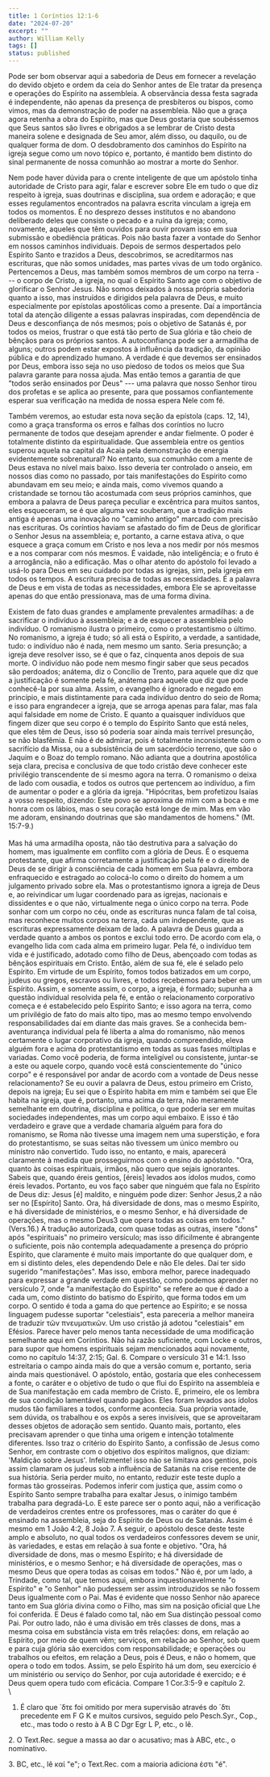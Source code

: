 ```yaml
---
title: 1 Coríntios 12:1-6
date: "2024-07-20"
excerpt: ""
author: William Kelly
tags: []
status: published
---
```


Pode ser bom observar aqui a sabedoria de Deus em fornecer a revelação
do devido objeto e ordem da ceia do Senhor antes de Ele tratar da
presença e operações do Espírito na assembleia. A observância dessa
festa sagrada é independente, não apenas da presença de presbíteros ou
bispos, como vimos, mas da demonstração de poder na assembleia. Não que
a graça agora retenha a obra do Espírito, mas que Deus gostaria que
soubéssemos que Seus santos são livres e obrigados a se lembrar de
Cristo desta maneira solene e designada de Seu amor, além disso, ou
daquilo, ou de qualquer forma de dom. O desdobramento dos caminhos do
Espírito na igreja segue como um novo tópico e, portanto, é mantido bem
distinto do sinal permanente de nossa comunhão ao mostrar a morte do
Senhor.

Nem pode haver dúvida para o crente inteligente de que um apóstolo tinha
autoridade de Cristo para agir, falar e escrever sobre Ele em tudo o que
diz respeito à igreja, suas doutrinas e disciplina, sua ordem e
adoração; e que esses regulamentos encontrados na palavra escrita
vinculam a igreja em todos os momentos. É no desprezo desses institutos
e no abandono deliberado deles que consiste o pecado e a ruína da
igreja; como, novamente, aqueles que têm ouvidos para ouvir provam isso
em sua submissão e obediência práticas. Pois não basta fazer a vontade
do Senhor em nossos caminhos individuais. Depois de sermos despertados
pelo Espírito Santo e trazidos a Deus, descobrimos, se acreditarmos nas
escrituras, que não somos unidades, mas partes vivas de um todo
orgânico. Pertencemos a Deus, mas também somos membros de um corpo na
terra --- o corpo de Cristo, a igreja, no qual o Espírito Santo age com
o objetivo de glorificar o Senhor Jesus. Não somos deixados à nossa
própria sabedoria quanto a isso, mas instruídos e dirigidos pela palavra
de Deus, e muito especialmente por epístolas apostólicas como a
presente. Daí a importância total da atenção diligente a essas palavras
inspiradas, com dependência de Deus e desconfiança de nós mesmos; pois o
objetivo de Satanás é, por todos os meios, frustrar o que está tão perto
de Sua glória e tão cheio de bênçãos para os próprios santos. A
autoconfiança pode ser a armadilha de alguns; outros podem estar
expostos à influência da tradição, da opinião pública e do aprendizado
humano. A verdade é que devemos ser ensinados por Deus, embora isso seja
no uso piedoso de todos os meios que Sua palavra garante para nossa
ajuda. Mas então temos a garantia de que \"todos serão ensinados por
Deus\" --- uma palavra que nosso Senhor tirou dos profetas e se aplica
ao presente, para que possamos confiantemente esperar sua verificação na
medida de nossa espera Nele com fé.

Também veremos, ao estudar esta nova seção da epístola (caps. 12, 14),
como a graça transforma os erros e falhas dos coríntios no lucro
permanente de todos que desejam aprender e andar fielmente. O poder é
totalmente distinto da espiritualidade. Que assembleia entre os gentios
superou aquela na capital da Acaia pela demonstração de energia
evidentemente sobrenatural? No entanto, sua comunhão com a mente de Deus
estava no nível mais baixo. Isso deveria ter controlado o anseio, em
nossos dias como no passado, por tais manifestações do Espírito como
abundavam em seu meio; e ainda mais, como vivemos quando a cristandade
se tornou tão acostumada com seus próprios caminhos, que embora a
palavra de Deus pareça peculiar e excêntrica para muitos santos, eles
esqueceram, se é que alguma vez souberam, que a tradição mais antiga é
apenas uma inovação no \"caminho antigo\" marcado com precisão nas
escrituras. Os coríntios haviam se afastado do fim de Deus de glorificar
o Senhor Jesus na assembleia; e, portanto, a carne estava ativa, o que
esquece a graça comum em Cristo e nos leva a nos medir por nós mesmos e
a nos comparar com nós mesmos. É vaidade, não inteligência; e o fruto é
a arrogância, não a edificação. Mas o olhar atento do apóstolo foi
levado a usá-lo para Deus em seu cuidado por todas as igrejas, sim, pela
igreja em todos os tempos. A escritura precisa de todas as necessidades.
É a palavra de Deus e em vista de todas as necessidades, embora Ele se
aproveitasse apenas do que então pressionava, mas de uma forma divina.

Existem de fato duas grandes e amplamente prevalentes armadilhas: a de
sacrificar o indivíduo à assembleia; e a de esquecer a assembleia pelo
indivíduo. O romanismo ilustra o primeiro, como o protestantismo o
último. No romanismo, a igreja é tudo; só ali está o Espírito, a
verdade, a santidade, tudo: o indivíduo não é nada, nem mesmo um santo.
Seria presunção; a igreja deve resolver isso, se é que o faz, cinquenta
anos depois de sua morte. O indivíduo não pode nem mesmo fingir saber
que seus pecados são perdoados; anátema, diz o Concílio de Trento, para
aquele que diz que a justificação é somente pela fé, anátema para aquele
que diz que pode conhecê-la por sua alma. Assim, o evangelho é ignorado
e negado em princípio, e mais distintamente para cada indivíduo dentro
do seio de Roma; e isso para engrandecer a igreja, que se arroga apenas
para falar, mas fala aqui falsidade em nome de Cristo. E quanto a
quaisquer indivíduos que fingem dizer que seu corpo é o templo do
Espírito Santo que está neles, que eles têm de Deus, isso só poderia
soar ainda mais terrível presunção, se não blasfêmia. E não é de
admirar, pois é totalmente inconsistente com o sacrifício da Missa, ou a
subsistência de um sacerdócio terreno, que são o Jaquim e o Boaz do
templo romano. Não adianta que a doutrina apostólica seja clara, precisa
e conclusiva de que todo cristão deve conhecer este privilégio
transcendente de si mesmo agora na terra. O romanismo o deixa de lado
com ousadia, e todos os outros que pertencem ao indivíduo, a fim de
aumentar o poder e a glória da igreja. \"Hipócritas, bem profetizou
Isaías a vosso respeito, dizendo: Este povo se aproxima de mim com a
boca e me honra com os lábios, mas o seu coração está longe de mim. Mas
em vão me adoram, ensinando doutrinas que são mandamentos de homens.\"
(Mt. 15:7-9.)\
\
Mas há uma armadilha oposta, não tão destrutiva para a salvação do
homem, mas igualmente em conflito com a glória de Deus. É o esquema
protestante, que afirma corretamente a justificação pela fé e o direito
de Deus de se dirigir à consciência de cada homem em Sua palavra, embora
enfraquecido e estragado ao colocá-lo como o direito do homem a um
julgamento privado sobre ela. Mas o protestantismo ignora a igreja de
Deus e, ao reivindicar um lugar coordenado para as igrejas, nacionais e
dissidentes e o que não, virtualmente nega o único corpo na terra. Pode
sonhar com um corpo no céu, onde as escrituras nunca falam de tal coisa,
mas reconhece muitos corpos na terra, cada um independente, que as
escrituras expressamente deixam de lado. A palavra de Deus guarda a
verdade quanto a ambos os pontos e exclui todo erro. De acordo com ela,
o evangelho lida com cada alma em primeiro lugar. Pela fé, o indivíduo
tem vida e é justificado, adotado como filho de Deus, abençoado com
todas as bênçãos espirituais em Cristo. Então, além de sua fé, ele é
selado pelo Espírito. Em virtude de um Espírito, fomos todos batizados
em um corpo, judeus ou gregos, escravos ou livres, e todos recebemos
para beber em um Espírito. Assim, e somente assim, o corpo, a igreja, é
formado; supunha a questão individual resolvida pela fé, e então o
relacionamento corporativo começa e é estabelecido pelo Espírito Santo;
e isso agora na terra, como um privilégio de fato do mais alto tipo, mas
ao mesmo tempo envolvendo responsabilidades daí em diante das mais
graves. Se a conhecida bem-aventurança individual pela fé liberta a alma
do romanismo, não menos certamente o lugar corporativo da igreja, quando
compreendido, eleva alguém fora e acima do protestantismo em todas as
suas fases múltiplas e variadas. Como você poderia, de forma inteligível
ou consistente, juntar-se a este ou aquele corpo, quando você está
conscientemente do \"único corpo\" e é responsável por andar de acordo
com a vontade de Deus nesse relacionamento? Se eu ouvir a palavra de
Deus, estou primeiro em Cristo, depois na igreja; Eu sei que o Espírito
habita em mim e também sei que Ele habita na igreja, que é, portanto,
uma acima da terra, não meramente semelhante em doutrina, disciplina e
política, o que poderia ser em muitas sociedades independentes, mas um
corpo aqui embaixo. E isso é tão verdadeiro e grave que a verdade
chamaria alguém para fora do romanismo, se Roma não tivesse uma imagem
nem uma superstição, e fora do protestantismo, se suas seitas não
tivessem um único membro ou ministro não convertido. Tudo isso, no
entanto, e mais, aparecerá claramente à medida que prosseguirmos com o
ensino do apóstolo. \"Ora, quanto às coisas espirituais, irmãos, não
quero que sejais ignorantes. Sabeis que, quando éreis gentios, \[éreis\]
levados aos ídolos mudos, como éreis levados. Portanto, eu vos faço
saber que ninguém que fala no Espírito de Deus diz: Jesus \[é\] maldito,
e ninguém pode dizer: Senhor Jesus,2 a não ser no \[Espírito\] Santo.
Ora, há diversidade de dons, mas o mesmo Espírito, e há diversidade de
ministérios, e o mesmo Senhor, e há diversidade de operações, mas o
mesmo Deus3 que opera todas as coisas em todos.\" (Vers.16.) A tradução
autorizada, com quase todas as outras, insere \"dons\" após
\"espirituais\" no primeiro versículo; mas isso dificilmente é
abrangente o suficiente, pois não contempla adequadamente a presença do
próprio Espírito, que claramente é muito mais importante do que qualquer
dom, e em si distinto deles, eles dependendo Dele e não Ele deles. Daí
ter sido sugerido \"manifestações\". Mas isso, embora melhor, parece
inadequado para expressar a grande verdade em questão, como podemos
aprender no versículo 7, onde \"a manifestação do Espírito\" se refere
ao que é dado a cada um, como distinto do batismo do Espírito, que forma
todos em um corpo. O sentido é toda a gama do que pertence ao Espírito;
e se nossa linguagem pudesse suportar \"celestiais\", esta pareceria a
melhor maneira de traduzir τῶν πνευματικῶν. Um uso cristão já adotou
\"celestiais\" em Efésios. Parece haver pelo menos tanta necessidade de
uma modificação semelhante aqui em Coríntios. Não há razão suficiente,
com Locke e outros, para supor que homens espirituais sejam mencionados
aqui novamente, como no capítulo 14:37, 2:15; Gal. 6. Compare o
versículo 31 e 14:1. Isso estreitaria o campo ainda mais do que a versão
comum e, portanto, seria ainda mais questionável. O apóstolo, então,
gostaria que eles conhecessem a fonte, o caráter e o objetivo de tudo o
que flui do Espírito na assembleia e de Sua manifestação em cada membro
de Cristo. E, primeiro, ele os lembra de sua condição lamentável quando
pagãos. Eles foram levados aos ídolos mudos tão familiares a todos,
conforme acontecia. Sua própria vontade, sem dúvida, os trabalhou e os
expôs a seres invisíveis, que se aproveitaram desses objetos de adoração
sem sentido. Quanto mais, portanto, eles precisavam aprender o que tinha
uma origem e intenção totalmente diferentes. Isso traz o critério do
Espírito Santo, a confissão de Jesus como Senhor, em contraste com o
objetivo dos espíritos malignos, que diziam: \'Maldição sobre Jesus\'.
Infelizmente! isso não se limitava aos gentios, pois assim clamaram os
judeus sob a influência de Satanás na crise recente de sua história.
Seria perder muito, no entanto, reduzir este teste duplo a formas tão
grosseiras. Podemos inferir com justiça que, assim como o Espírito Santo
sempre trabalha para exaltar Jesus, o inimigo também trabalha para
degradá-Lo. E este parece ser o ponto aqui, não a verificação de
verdadeiros crentes entre os professores, mas o caráter do que é
ensinado na assembleia, seja do Espírito de Deus ou de Satanás. Assim é
mesmo em 1 João 4:2, 8 João 7. A seguir, o apóstolo desce deste teste
amplo e absoluto, no qual todos os verdadeiros confessores devem se
unir, às variedades, e estas em relação à sua fonte e objetivo. \"Ora,
há diversidade de dons, mas o mesmo Espírito; e há diversidade de
ministérios, e o mesmo Senhor; e há diversidade de operações, mas o
mesmo Deus que opera todas as coisas em todos.\" Não é, por um lado, a
Trindade, como tal, que temos aqui, embora inquestionavelmente \"o
Espírito\" e \"o Senhor\" não pudessem ser assim introduzidos se não
fossem Deus igualmente com o Pai. Mas é evidente que nosso Senhor não
aparece tanto em Sua glória divina como o Filho, mas sim na posição
oficial que Lhe foi conferida. E Deus é falado como tal, não em Sua
distinção pessoal como Pai. Por outro lado, não é uma divisão em três
classes de dons, mas a mesma coisa em substância vista em três relações:
dons, em relação ao Espírito, por meio de quem vêm; serviços, em relação
ao Senhor, sob quem e para cuja glória são exercidos com
responsabilidade; e operações ou trabalhos ou efeitos, em relação a
Deus, pois é Deus, e não o homem, que opera o todo em todos. Assim, se
pelo Espírito há um dom, seu exercício é um ministério ou serviço do
Senhor, por cuja autoridade é exercido; e é Deus quem opera tudo com
eficácia. Compare 1 Cor.3:5-9 e capítulo 2.\
\

1. É claro que ΄δτε foi omitido por mera supervisão através do ΄δτι
   precedente em F G Κ e muitos cursivos, seguido pelo Pesch.Syr., Cop.,
   etc., mas todo o resto à A Β C Dgr Egr L P, etc., o lê.

2\. O Text.Rec. segue a massa ao dar o acusativo; mas à ABC, etc., o
nominativo.

3\. BC, etc., lê καί "e"; o Text.Rec. com a maioria adiciona ἐστι "é".
